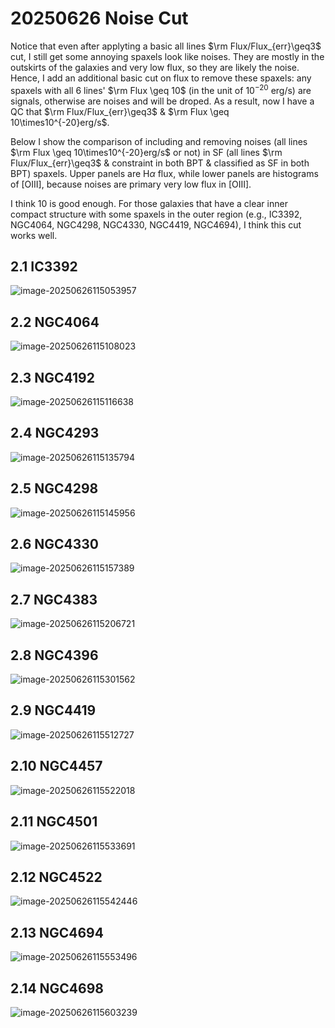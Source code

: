 # 20250626 Noise Cut

Notice that even after applyting a basic all lines $\rm Flux/Flux_{err}\geq3$ cut, I still get some annoying spaxels look like noises. They are mostly in the outskirts of the galaxies and very low flux, so they are likely the noise. Hence, I add an additional basic cut on flux to remove these spaxels: any spaxels with all 6 lines' $\rm Flux \geq 10$ (in the unit of $10^{-20}$ erg/s) are signals, otherwise are noises and will be droped. As a result, now I have a QC that $\rm Flux/Flux_{err}\geq3$ & $\rm Flux \geq 10\times10^{-20}erg/s$. 

Below I show the comparison of including and removing noises (all lines $\rm Flux \geq 10\times10^{-20}erg/s$ or not) in SF (all lines $\rm Flux/Flux_{err}\geq3$ & constraint in both BPT & classified as SF in both BPT) spaxels. Upper panels are H$\alpha$ flux, while lower panels are histograms of [OIII], because noises are primary very low flux in [OIII]. 

I think 10 is good enough. For those galaxies that have a clear inner compact structure with some spaxels in the outer region (e.g., IC3392, NGC4064, NGC4298, NGC4330, NGC4419, NGC4694), I think this cut works well. 

## 2.1 IC3392

![image-20250626115053957](assets/image-20250626115053957.png)

## 2.2 NGC4064

![image-20250626115108023](assets/image-20250626115108023.png)

## 2.3 NGC4192

![image-20250626115116638](assets/image-20250626115116638.png)

## 2.4 NGC4293

![image-20250626115135794](assets/image-20250626115135794.png)

## 2.5 NGC4298

![image-20250626115145956](assets/image-20250626115145956.png)

## 2.6 NGC4330

![image-20250626115157389](assets/image-20250626115157389.png)

## 2.7 NGC4383

![image-20250626115206721](assets/image-20250626115206721.png)

## 2.8 NGC4396

![image-20250626115301562](assets/image-20250626115301562.png)

## 2.9 NGC4419

![image-20250626115512727](assets/image-20250626115512727.png)

## 2.10 NGC4457

![image-20250626115522018](assets/image-20250626115522018.png)

## 2.11 NGC4501

![image-20250626115533691](assets/image-20250626115533691.png)

## 2.12 NGC4522

![image-20250626115542446](assets/image-20250626115542446.png)

## 2.13 NGC4694

![image-20250626115553496](assets/image-20250626115553496.png)

## 2.14 NGC4698

![image-20250626115603239](assets/image-20250626115603239.png)
